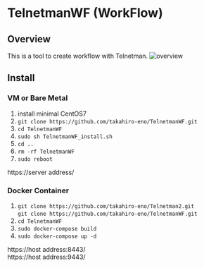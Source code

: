 TelnetmanWF (WorkFlow)
====

## Overview
This is a tool to create workflow with Telnetman.
![overview](https://github.com/takahiro-eno/TelnetmanWF/blob/demo/TelnetmanWF_overview.png)

## Install
### VM or Bare Metal
1. install minimal CentOS7
1. `git clone https://github.com/takahiro-eno/TelnetmanWF.git`
1. `cd TelnetmanWF`
1. `sudo sh TelnetmanWF_install.sh`
1. `cd ..`
1. `rm -rf TelnetmanWF`
1. `sudo reboot`

https&#58;//server address/

### Docker Container
1. `git clone https://github.com/takahiro-eno/Telnetman2.git`  
`git clone https://github.com/takahiro-eno/TelnetmanWF.git`
1. `cd TelnetmanWF`
1. `sudo docker-compose build`
1. `sudo docker-compose up -d`

https&#58;//host address:8443/  
https&#58;//host address:9443/
